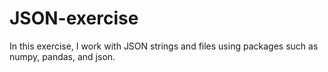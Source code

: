 # JSON-exercise
In this exercise, I work with JSON strings and files using packages such as numpy, pandas, and json.
